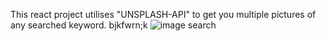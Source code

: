 This react project utilises "UNSPLASH-API" to get you multiple pictures of any searched keyword. bjkfwrn;k
![image search](https://github.com/kylead10/image_searcher/assets/101107354/27681a61-af92-44df-a79c-6b2a0c495a7e)

